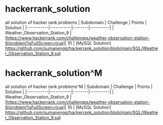 # hackerrank_solution
all solution of hacker rank problems
| Subdomain | Challenge | Points | Solution |
|-----------|-----------|--------|----------|
| Weather_Observation_Station_9 | [https://www.hackerrank.com/challenges/weather-observation-station-9/problem?isFullScreen=true]| 10 | [MySQL Solution] https://github.com/sumanengg/hackerrank_solution/blob/main/SQL/Weather_Observation_Station_9.sql
# hackerrank_solution^M
all solution of hacker rank problems^M
| Subdomain | Challenge | Points | Solution |
|-----------|-----------|--------|----------|
| Weather_Observation_Station_9 | [https://www.hackerrank.com/challenges/weather-observation-station-9/problem?isFullScreen=true]| 10 | [MySQL Solution] https://github.com/sumanengg/hackerrank_solution/blob/main/SQL/Weather_Observation_Station_9.sql

